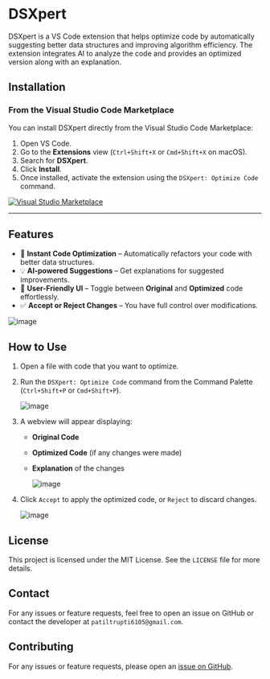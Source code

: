 # DSXpert

DSXpert is a VS Code extension that helps optimize code by automatically suggesting better data structures and improving algorithm efficiency. The extension integrates AI to analyze the code and provides an optimized version along with an explanation.

## Installation

### From the Visual Studio Code Marketplace
You can install DSXpert directly from the Visual Studio Code Marketplace:

1. Open VS Code.
2. Go to the **Extensions** view (`Ctrl+Shift+X` or `Cmd+Shift+X` on macOS).
3. Search for **DSXpert**.
4. Click **Install**.
5. Once installed, activate the extension using the `DSXpert: Optimize Code` command.

[![Visual Studio Marketplace](https://img.shields.io/visual-studio-marketplace/v/your-username.dsxpert?color=blue&label=VS%20Code%20Marketplace&logo=visual-studio-code)](https://marketplace.visualstudio.com/items?itemName=your-username.dsxpert)

---

## Features

- 🚀 **Instant Code Optimization** – Automatically refactors your code with better data structures.
- 💡 **AI-powered Suggestions** – Get explanations for suggested improvements.
- 🎨 **User-Friendly UI** – Toggle between **Original** and **Optimized** code effortlessly.
- ✅ **Accept or Reject Changes** – You have full control over modifications.

![image](https://github.com/user-attachments/assets/95525226-38d7-4280-949c-94afb109577c)

## How to Use

1. Open a file with code that you want to optimize.
2. Run the `DSXpert: Optimize Code` command from the Command Palette (`Ctrl+Shift+P` or `Cmd+Shift+P`).
   
   ![image](https://github.com/user-attachments/assets/605d8767-468f-43f7-bc29-24e6462aadfc)

3. A webview will appear displaying:
   - **Original Code**
   - **Optimized Code** (if any changes were made)
   - **Explanation** of the changes
   
     ![image](https://github.com/user-attachments/assets/f3b2a66b-34d8-43f5-b02f-47ae087c9ece)

4. Click `Accept` to apply the optimized code, or `Reject` to discard changes.
   
   ![image](https://github.com/user-attachments/assets/544d6f2c-a54f-46a3-8446-acedcca1a0bb)

## License

This project is licensed under the MIT License. See the `LICENSE` file for more details.

## Contact
For any issues or feature requests, feel free to open an issue on GitHub or contact the developer at `patiltrupti6105@gmail.com`.

## Contributing
For any issues or feature requests, please open an [issue on GitHub](https://github.com/patiltrupti6105/DSXpert/issues).
